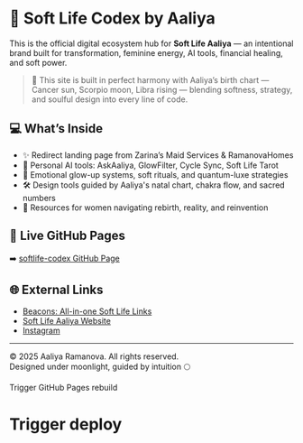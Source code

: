 # 🌸 Soft Life Codex by Aaliya

This is the official digital ecosystem hub for **Soft Life Aaliya** — an intentional brand built for transformation, feminine energy, AI tools, financial healing, and soft power.

> 🌙 This site is built in perfect harmony with Aaliya’s birth chart — Cancer sun, Scorpio moon, Libra rising — blending softness, strategy, and soulful design into every line of code.

## 💻 What’s Inside

- ✨ Redirect landing page from Zarina’s Maid Services & RamanovaHomes  
- 🤖 Personal AI tools: AskAaliya, GlowFilter, Cycle Sync, Soft Life Tarot  
- 🌸 Emotional glow-up systems, soft rituals, and quantum-luxe strategies  
- 🛠️ Design tools guided by Aaliya's natal chart, chakra flow, and sacred numbers  
- 💌 Resources for women navigating rebirth, reality, and reinvention  

## 🔗 Live GitHub Pages  
➡️ [softlife-codex GitHub Page](https://aaliaramanova.github.io/softlife-codex)

## 🌐 External Links  
- [Beacons: All-in-one Soft Life Links](https://beacons.ai/softlifeaaliya)  
- [Soft Life Aaliya Website](https://softlifeaaliya.com)  
- [Instagram](https://instagram.com/softlifeaaliya)

---

© 2025 Aaliya Ramanova. All rights reserved.  
Designed under moonlight, guided by intuition 🌕

Trigger GitHub Pages rebuild

 
# Trigger deploy
